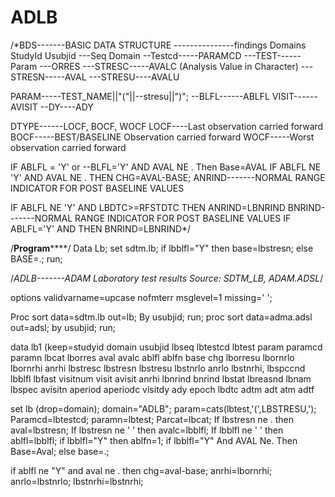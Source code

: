 # ADLB
/*BDS-------BASIC DATA STRUCTURE
---------------findings Domains
StudyId
Usubjid
---Seq
Domain
--Testcd-----PARAMCD
---TEST------Param
---ORRES
---STRESC-----AVALC (Analysis Value in Character)
---STRESN-----AVAL
---STRESU----AVALU

PARAM-----TEST_NAME||"("||--stresu||")";
--BLFL------ABLFL
VISIT------AVISIT
--DY----ADY

DTYPE------LOCF, BOCF, WOCF
LOCF----Last observation carried forward
BOCF-----BEST/BASELINE Observation carried forward
WOCF-----Worst observation carried forward


IF ABLFL = 'Y' or --BLFL='Y' AND AVAL NE . Then Base=AVAL
IF ABLFL NE 'Y' AND AVAL NE . THEN CHG=AVAL-BASE;
ANRIND-------NORMAL RANGE INDICATOR FOR POST BASELINE VALUES

IF ABLFL NE 'Y' AND LBDTC>=RFSTDTC THEN  ANRIND=LBNRIND
BNRIND-------NORMAL RANGE INDICATOR FOR POST BASELINE VALUES
IF ABLFL='Y' AND THEN BNRIND=LBNRIND*/

/************Program****************/
Data Lb;
set sdtm.lb;
if lbblfl="Y" then base=lbstresn;
else BASE=.;
run;

/*ADLB-------ADAM Laboratory test results
Source: SDTM_LB, ADAM.ADSL*/

options validvarname=upcase nofmterr msglevel=1 missing=' ';

Proc sort data=sdtm.lb out=lb; By usubjid; run;
proc sort data=adma.adsl out=adsl; by usubjid; run;

data lb1 (keep=studyid domain usubjid lbseq lbtestcd lbtest param paramcd paramn lbcat lborres     aval avalc ablfl ablfn base chg lborresu lbornrlo lbornrhi anrhi lbstresc lbstresn lbstresu lbstnrlo anrlo lbstnrhi, lbspccnd lbblfl lbfast visitnum visit avisit anrhi lbnrind bnrind lbstat lbreasnd lbnam lbspec avisitn aperiod aperiodc visitdy ady epoch lbdtc adtm adt atm adtf 

set lb (drop=domain);
domain="ADLB";
param=cats(lbtest,'(',LBSTRESU,');
Paramcd=lbtestcd;
paramn=lbtest;
Parcat=lbcat;
If lbstresn ne . then 
aval=lbstresn;
If lbstresn ne ' ' then 
avalc=lbblfl;
If lbblfl ne ' ' then 
ablfl=lbblfl;
if lbblfl="Y" then ablfn=1;
if lbblfl="Y" And AVAL Ne. Then Base=Aval;
else base=.;

if ablfl ne "Y" and aval ne .  then chg=aval-base;
anrhi=lbornrhi;
anrlo=lbstnrlo;
lbstnrhi=lbstnrhi;





